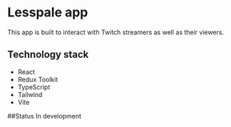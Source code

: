 # Lesspale app

This app is built to interact with Twitch streamers as well as their viewers. 

## Technology stack
- React
- Redux Toolkit
- TypeScript
- Tailwind
- Vite

##Status
In development
